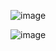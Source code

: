 ![image](https://github.com/user-attachments/assets/ccdedde7-40ff-4455-967b-df94f780287b)

![image](https://github.com/user-attachments/assets/3b0126c9-fab7-4c4b-afa7-254201391fcf)


